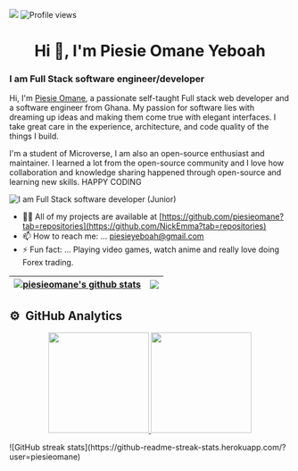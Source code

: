 ![](https://img.shields.io/badge/Microverse-blueviolet)
![Profile views](https://gpvc.arturio.dev/piesieomane) 

<h1 align="center">Hi 👋, I'm Piesie Omane Yeboah</h1>

### I am Full Stack software engineer/developer
Hi, I'm [Piesie Omane](https://piesieomane.me/), a passionate self-taught Full stack web developer and a software engineer from Ghana. My passion for software lies with dreaming up ideas and making them come true with elegant interfaces. I take great care in the experience, architecture, and code quality of the things I build.

I'm a student of Microverse, I am also an open-source enthusiast and maintainer. I learned a lot from the open-source community and I love how collaboration and knowledge sharing happened through open-source and learning new skills. HAPPY CODING 


![I am Full Stack software developer (Junior)](https://i.pinimg.com/originals/3e/9d/52/3e9d52bc38fa287a4cf10dcf8139076d.gif)

- 👨‍💻 All of my projects are available at [https://github.com/piesieomane?tab=repositories](https://github.com/NickEmma?tab=repositories)
- 📫 How to reach me: ... piesieyeboah@gmail.com
- ⚡ Fun fact: ... Playing video games, watch anime and really love doing Forex trading.

| <a href="https://github.com/piesieomane/github-readme-stats"><img align="center" src="https://github-readme-stats.vercel.app/api?username=piesieomane&show_icons=true&include_all_commits=true&theme=buefy&hide_border=true" alt="piesieomane's github stats" /></a> | <a href="https://github.com/piesieomane/github-readme-stats"><img align="center" src="https://github-readme-stats.vercel.app/api/top-langs/?username=piesieomane&layout=compact&theme=buefy&hide_border=true" /></a> |
| ------------- | ------------- |

## ⚙️ &nbsp;GitHub Analytics

<p align="center">
<a href="https://github.com/piesieomane">
  <img height="180em" src="https://github-readme-stats-eight-theta.vercel.app/api?username=piesieomane&show_icons=true&theme=algolia&include_all_commits=true&count_private=true"/>
  <img height="180em" src="https://github-readme-stats-nine-theta.vercel.app/api/top-langs/?username=piesieomane&layout=compact&langs_count=8&theme=algolia"/>
</a>
</p>
![GitHub streak stats](https://github-readme-streak-stats.herokuapp.com/?user=piesieomane) 

<!-- [![GitHub Game of Life](https://github4life.herokuapp.com/piesieomane.gif?z=6)](https://github4life.herokuapp.com/piesieomane) -->

